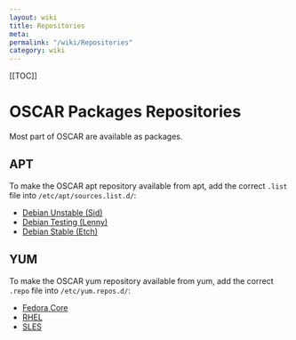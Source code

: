 ```yaml
---
layout: wiki
title: Repositories
meta: 
permalink: "/wiki/Repositories"
category: wiki
---
```

<!-- Name: Repositories -->
<!-- Version: 3 -->
<!-- Author: amitvyas -->

[[TOC]]

# OSCAR Packages Repositories

Most part of OSCAR are available as packages.

## APT

To make the OSCAR apt repository available from apt, add the correct `.list` file into `/etc/apt/sources.list.d/`:

 * [Debian Unstable (Sid)](http://oscar.gforge.inria.fr/oscar-debian-unstable.list)
 * [Debian Testing (Lenny)](http://oscar.gforge.inria.fr/oscar-debian-testing.list)
 * [Debian Stable (Etch)](http://oscar.gforge.inria.fr/oscar-debian-stable.list)

## YUM

To make the OSCAR yum repository available from yum, add the correct `.repo` file into `/etc/yum.repos.d/`:

 * [Fedora Core](http://oscar.gforge.inria.fr/oscar-fc.repo)
 * [RHEL](http://oscar.gforge.inria.fr/oscar-rhel.repo)
 * [SLES](http://oscar.gforge.inria.fr/oscar-sles.repo)
